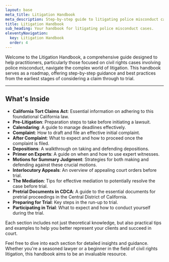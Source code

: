 ```yaml
---
layout: base
meta_title: Litigation Handbook
meta_description: Step-by-step guide to litigating police misconduct cases in federal court.
title: Litigation Handbook
sub_heading: Your handbook for litigating police misconduct cases.
eleventyNavigation:
  key: Litigation Handbook
  order: 4
---
```


Welcome to the Litigation Handbook, a comprehensive guide designed to help practitioners, particularly those focused on civil rights cases involving police misconduct, navigate the complex world of litigation. This handbook serves as a roadmap, offering step-by-step guidance and best practices from the earliest stages of considering a claim through to trial.

---

## What's Inside

- **California Tort Claims Act**: Essential information on adhering to this foundational California law.
- **Pre-Litigation**: Preparation steps to take before initiating a lawsuit.
- **Calendaring**: A guide to manage deadlines effectively.
- **Complaint**: How to draft and file an effective initial complaint.
- **After Complaint**: What to expect and how to proceed once the complaint is filed.
- **Depositions**: A walkthrough on taking and defending depositions.
- **Primer on Experts**: A guide on when and how to use expert witnesses.
- **Motions for Summary Judgment**: Strategies for both making and defending against these crucial motions.
- **Interlocutory Appeals**: An overview of appealing court orders before trial.
- **The Mediation**: Tips for effective mediation to potentially resolve the case before trial.
- **Pretrial Documents in CDCA**: A guide to the essential documents for pretrial proceedings in the Central District of California.
- **Preparing for Trial**: Key steps in the run-up to trial.
- **Participating in Trial**: What to expect and how to conduct yourself during the trial.

Each section includes not just theoretical knowledge, but also practical tips and examples to help you better represent your clients and succeed in court.

Feel free to dive into each section for detailed insights and guidance. Whether you're a seasoned lawyer or a beginner in the field of civil rights litigation, this handbook aims to be an invaluable resource.